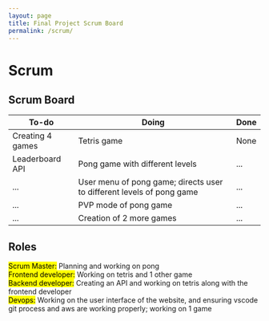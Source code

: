 ```yaml
---
layout: page
title: Final Project Scrum Board
permalink: /scrum/
---
```


# Scrum

## Scrum Board
|To-do      |Doing|Done|
|------------|----------|--------|
|Creating 4 games  |Tetris game   |None|
|Leaderboard API   |Pong game with different levels   |...|
|...|User menu of pong game; directs user to different levels of pong game  |...|
|...|PVP mode of pong game  |...|
|...|Creation of 2 more games  |...|

## Roles
<mark>Scrum Master:</mark> Planning and working on pong<br>
<mark>Frontend developer:</mark> Working on tetris and 1 other game<br>
<mark>Backend developer:</mark> Creating an API and working on tetris along with the frontend developer<br>
<mark>Devops:</mark> Working on the user interface of the website, and ensuring vscode git process and aws are working properly; working on 1 game<br>